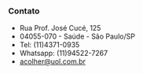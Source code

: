### Contato

* Rua Prof. José Cucé, 125
* 04055-070 - Saúde - São Paulo/SP
* Tel: (11)4371-0935
* Whatsapp: (11)94522-7267
* acolher@uol.com.br
